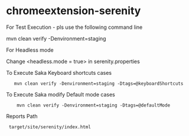# chromeextension-serenity

For Test Execution - pls use the following command line

mvn clean verify -Denvironment=staging

For Headless mode

Change <headless.mode = true> in serenity.properties

To Execute Saka Keyboard shortcuts cases

       mvn clean verify -Denvironment=staging -Dtags=@keyboardShortcuts
       
To Execute Saka modify Default mode cases
       
        mvn clean verify -Denvironment=staging -Dtags=@defaultMode
       
Reports Path
    
     target/site/serenity/index.html 